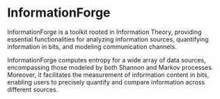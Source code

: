 # InformationForge

InformationForge is a toolkit rooted in Information Theory, providing essential functionalities for analyzing information sources, quantifying information in bits, and modeling communication channels.

InformationForge computes entropy for a wide array of data sources, encompassing those modeled by both Shannon and Markov processes.
Moreover, it facilitates the measurement of information content in bits, enabling users to precisely quantify and compare information across different sources.
